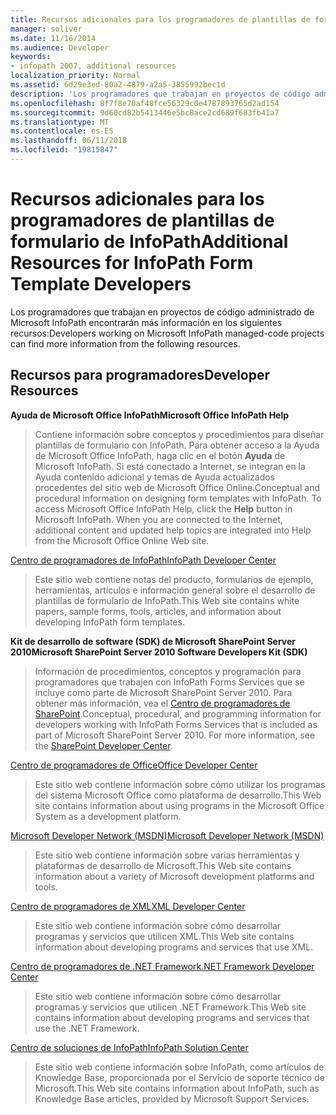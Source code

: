 ```yaml
---
title: Recursos adicionales para los programadores de plantillas de formulario de InfoPath
manager: soliver
ms.date: 11/16/2014
ms.audience: Developer
keywords:
- infopath 2007, additional resources
localization_priority: Normal
ms.assetid: 6d29e3ed-80a2-4879-a2a5-3855992bec1d
description: 'Los programadores que trabajan en proyectos de código administrado de Microsoft InfoPath encontrarán más información en los siguientes recursos:'
ms.openlocfilehash: 8f7f8e70af48fce56329c0e4787893765d2ad154
ms.sourcegitcommit: 9d60cd82b5413446e5bc8ace2cd689f683fb41a7
ms.translationtype: MT
ms.contentlocale: es-ES
ms.lasthandoff: 06/11/2018
ms.locfileid: "19815847"
---
```

# <a name="additional-resources-for-infopath-form-template-developers"></a><span data-ttu-id="cfd95-104">Recursos adicionales para los programadores de plantillas de formulario de InfoPath</span><span class="sxs-lookup"><span data-stu-id="cfd95-104">Additional Resources for InfoPath Form Template Developers</span></span>

<span data-ttu-id="cfd95-105">Los programadores que trabajan en proyectos de código administrado de Microsoft InfoPath encontrarán más información en los siguientes recursos:</span><span class="sxs-lookup"><span data-stu-id="cfd95-105">Developers working on Microsoft InfoPath managed-code projects can find more information from the following resources.</span></span>
  
## <a name="developer-resources"></a><span data-ttu-id="cfd95-106">Recursos para programadores</span><span class="sxs-lookup"><span data-stu-id="cfd95-106">Developer Resources</span></span>

 <span data-ttu-id="cfd95-107">**Ayuda de Microsoft Office InfoPath**</span><span class="sxs-lookup"><span data-stu-id="cfd95-107">**Microsoft Office InfoPath Help**</span></span>
  
> <span data-ttu-id="cfd95-p101">Contiene información sobre conceptos y procedimientos para diseñar plantillas de formulario con InfoPath. Para obtener acceso a la Ayuda de Microsoft Office InfoPath, haga clic en el botón **Ayuda** de Microsoft InfoPath. Si está conectado a Internet, se integran en la Ayuda contenido adicional y temas de Ayuda actualizados procedentes del sitio web de Microsoft Office Online.</span><span class="sxs-lookup"><span data-stu-id="cfd95-p101">Conceptual and procedural information on designing form templates with InfoPath. To access Microsoft Office InfoPath Help, click the **Help** button in Microsoft InfoPath. When you are connected to the Internet, additional content and updated help topics are integrated into Help from the Microsoft Office Online Web site.</span></span> 
    
[<span data-ttu-id="cfd95-111">Centro de programadores de InfoPath</span><span class="sxs-lookup"><span data-stu-id="cfd95-111">InfoPath Developer Center</span></span>](http://go.microsoft.com/fwlink?LinkID=11689)
  
> <span data-ttu-id="cfd95-112">Este sitio web contiene notas del producto, formularios de ejemplo, herramientas, artículos e información general sobre el desarrollo de plantillas de formulario de InfoPath.</span><span class="sxs-lookup"><span data-stu-id="cfd95-112">This Web site contains white papers, sample forms, tools, articles, and information about developing InfoPath form templates.</span></span>
    
 <span data-ttu-id="cfd95-113">**Kit de desarrollo de software (SDK) de Microsoft SharePoint Server 2010**</span><span class="sxs-lookup"><span data-stu-id="cfd95-113">**Microsoft SharePoint Server 2010 Software Developers Kit (SDK)**</span></span>
  
> <span data-ttu-id="cfd95-p102">Información de procedimientos, conceptos y programación para programadores que trabajen con InfoPath Forms Services que se incluye como parte de Microsoft SharePoint Server 2010. Para obtener más información, vea el [Centro de programadores de SharePoint](http://msdn.microsoft.com/es-es/sharepoint/default.aspx).</span><span class="sxs-lookup"><span data-stu-id="cfd95-p102">Conceptual, procedural, and programming information for developers working with InfoPath Forms Services that is included as part of Microsoft SharePoint Server 2010. For more information, see the [SharePoint Developer Center](http://msdn.microsoft.com/es-es/sharepoint/default.aspx).</span></span>
    
[<span data-ttu-id="cfd95-116">Centro de programadores de Office</span><span class="sxs-lookup"><span data-stu-id="cfd95-116">Office Developer Center</span></span>](http://go.microsoft.com/fwlink?LinkID=27128)
  
> <span data-ttu-id="cfd95-117">Este sitio web contiene información sobre cómo utilizar los programas del sistema Microsoft Office como plataforma de desarrollo.</span><span class="sxs-lookup"><span data-stu-id="cfd95-117">This Web site contains information about using programs in the Microsoft Office System as a development platform.</span></span> 
    
[<span data-ttu-id="cfd95-118">Microsoft Developer Network (MSDN)</span><span class="sxs-lookup"><span data-stu-id="cfd95-118">Microsoft Developer Network (MSDN)</span></span>](http://go.microsoft.com/fwlink?LinkId=61826)
  
> <span data-ttu-id="cfd95-119">Este sitio web contiene información sobre varias herramientas y plataformas de desarrollo de Microsoft.</span><span class="sxs-lookup"><span data-stu-id="cfd95-119">This Web site contains information about a variety of Microsoft development platforms and tools.</span></span>
    
[<span data-ttu-id="cfd95-120">Centro de programadores de XML</span><span class="sxs-lookup"><span data-stu-id="cfd95-120">XML Developer Center</span></span>](http://go.microsoft.com/fwlink/?LinkId=61827)
  
> <span data-ttu-id="cfd95-121">Este sitio web contiene información sobre cómo desarrollar programas y servicios que utilicen XML.</span><span class="sxs-lookup"><span data-stu-id="cfd95-121">This Web site contains information about developing programs and services that use XML.</span></span>
    
[<span data-ttu-id="cfd95-122">Centro de programadores de .NET Framework</span><span class="sxs-lookup"><span data-stu-id="cfd95-122">.NET Framework Developer Center</span></span>](http://go.microsoft.com/fwlink/?LinkId=61829)
  
> <span data-ttu-id="cfd95-123">Este sitio web contiene información sobre cómo desarrollar programas y servicios que utilicen .NET Framework.</span><span class="sxs-lookup"><span data-stu-id="cfd95-123">This Web site contains information about developing programs and services that use the .NET Framework.</span></span>
    
[<span data-ttu-id="cfd95-124">Centro de soluciones de InfoPath</span><span class="sxs-lookup"><span data-stu-id="cfd95-124">InfoPath Solution Center</span></span>](http://support.microsoft.com/ph/11303)
  
> <span data-ttu-id="cfd95-125">Este sitio web contiene información sobre InfoPath, como artículos de Knowledge Base, proporcionada por el Servicio de soporte técnico de Microsoft.</span><span class="sxs-lookup"><span data-stu-id="cfd95-125">This Web site contains information about InfoPath, such as Knowledge Base articles, provided by Microsoft Support Services.</span></span>
    

